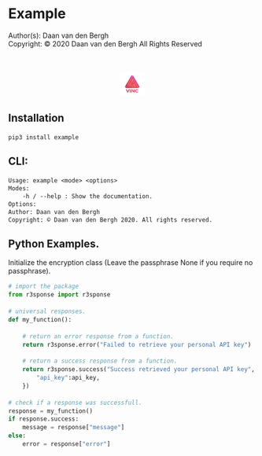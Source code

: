 # Example
Author(s):  Daan van den Bergh<br>
Copyright:  © 2020 Daan van den Bergh All Rights Reserved<br>
<br>
<br>
<p align="center">
  <img src="https://raw.githubusercontent.com/vandenberghinc/public-storage/master/vandenberghinc/icon/icon.png" alt="Bergh-Encryption" width="50"/>
</p>

## Installation
	pip3 install example

## CLI:
	Usage: example <mode> <options> 
	Modes:
	    -h / --help : Show the documentation.
	Options:
	Author: Daan van den Bergh 
	Copyright: © Daan van den Bergh 2020. All rights reserved.

## Python Examples.

Initialize the encryption class (Leave the passphrase None if you require no passphrase).
```python
# import the package
from r3sponse import r3sponse

# universal responses.
def my_function():

	# return an error response from a function.
	return r3sponse.error("Failed to retrieve your personal API key")

	# return a success response from a function.
	return r3sponse.success("Success retrieved your personal API key", {
		"api_key":api_key,
	})

# check if a response was successfull.
response = my_function()
if response.success:
	message = response["message"]
else:
	error = response["error"]
```


